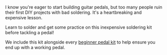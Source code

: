 I know you're eager to start building guitar pedals, but too many people ruin their first DIY projects with bad soldering. It's a heartbreaking and expensive lesson.

Learn to solder and get some practice on this inexpensive soldering kit before tackling a pedal!

We include this kit alongside every [beginner pedal kit](https://mas-effects.com/beginner-pedal-kit) to help ensure you end up with a working pedal.
